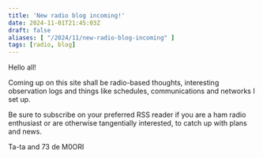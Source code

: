 ```yaml
---
title: 'New radio blog incoming!'
date: 2024-11-01T21:45:03Z
draft: false
aliases: [ "/2024/11/new-radio-blog-incoming" ]
tags: [radio, blog]
---
```


Hello all!

Coming up on this site shall be radio-based thoughts, interesting observation logs and things like schedules, communications and networks I set up.

Be sure to subscribe on your preferred RSS reader if you are a ham radio enthusiast or are otherwise tangentially interested, to catch up with plans and news.

Ta-ta and 73 de M0ORI